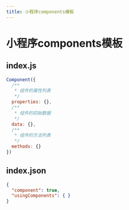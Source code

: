 ```yaml
---
title: 小程序components模板
---
```

# 小程序components模板

## index.js

```javascript
Component({
  /**
   * 组件的属性列表
   */
  properties: {},
  /**
   * 组件的初始数据
   */
  data: {},
  /**
   * 组件的方法列表
   */
  methods: {}
})

```

## index.json

```json
{
  "component": true,
  "usingComponents": { }
}

```